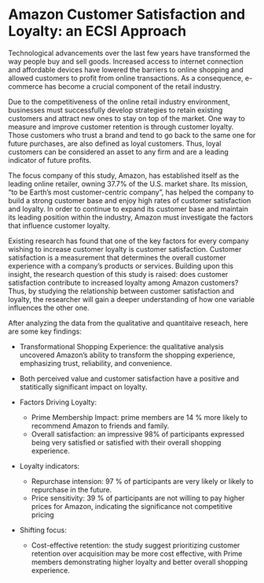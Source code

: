 # Amazon Customer Satisfaction and Loyalty: an ECSI Approach

  Technological advancements over the last few years have transformed the way people buy and sell goods. Increased access to internet connection and affordable devices have lowered the barriers to online shopping and allowed customers to profit from online transactions. As a consequence, e-commerce has become a crucial component of the retail industry.

  Due to the competitiveness of the online retail industry environment, businesses must successfully develop strategies to retain existing customers and attract new ones to stay on top of the market. One way to measure and improve customer retention is through customer loyalty. Those customers who trust a brand and tend to go back to the same one for future purchases, are also defined as loyal customers. Thus, loyal customers can be considered an asset to any firm and are a leading indicator of future profits.

  The focus company of this study, Amazon, has established itself as the leading online retailer, owning 37.7% of the U.S. market share. Its mission, “to be Earth’s most customer-centric company”, has helped the company to build a strong customer base and enjoy high rates of customer satisfaction and loyalty. In order to continue to expand its customer base and maintain its leading position within the industry, Amazon must investigate the factors that influence customer loyalty.

  Existing research has found that one of the key factors for every company wishing to increase customer loyalty is customer satisfaction. Customer satisfaction is a measurement that determines the overall customer experience with a company’s products or services. Building upon this insight, the research question of this study is raised: does customer satisfaction contribute to increased loyalty among Amazon customers? Thus, by studying the relationship between customer satisfaction and loyalty, the researcher will gain a deeper understanding of how one variable influences the other one.

After analyzing the data from the qualitative and quantitaive reseach, here are some key findings:

- Transformational Shopping Experience: the qualitative analysis uncovered Amazon’s ability to transform the shopping experience, emphasizing trust, reliability, and convenience.
  
- Both perceived value and customer satisfaction have a positive and statitically significant impact on loyalty.

- Factors Driving Loyalty: 

    - Prime Membership Impact: prime members are 14 % more likely to recommend Amazon to friends and family.
    - Overall satisfaction: an impressive 98% of participants expressed being very satisfied or satisfied with their overall shopping experience.

- Loyalty indicators: 

    - Repurchase intension: 97 % of participants are very likely or likely to repurchase in the future.
    - Price sensitivity: 39 % of participants are not willing to pay higher prices for Amazon, indicating the significance not competitive pricing

- Shifting focus: 

    - Cost-effective retention: the study suggest prioritizing customer retention over acquisition may be more cost effective, with Prime members demonstrating higher loyalty and better overall shopping experience. 
